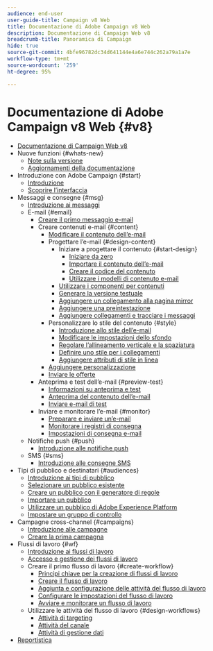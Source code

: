 ```yaml
---
audience: end-user
user-guide-title: Campaign v8 Web
title: Documentazione di Adobe Campaign v8 Web
description: Documentazione di Campaign Web v8
breadcrumb-title: Panoramica di Campaign
hide: true
source-git-commit: 4bfe96782dc34d641144e4a6e744c262a79a1a7e
workflow-type: tm+mt
source-wordcount: '259'
ht-degree: 95%

---
```



# Documentazione di Adobe Campaign v8 Web {#v8}

+ [Documentazione di Campaign Web v8](campaign-web-home.md)
+ Nuove funzioni {#whats-new}
   + [Note sulla versione](rn/release-notes.md)
   + [Aggiornamenti della documentazione](rn/documentation-updates.md)
+ Introduzione con Adobe Campaign {#start}
   + [Introduzione](get-started/get-started.md)
   + [Scoprire l’interfaccia](get-started/user-interface.md)
+ Messaggi e consegne {#msg}
   + [Introduzione ai messaggi](email/gs-messages.md)
   + E-mail {#email}
      + [Creare il primo messaggio e-mail](email/create-email.md)
      + Creare contenuti e-mail {#content}
         + [Modificare il contenuto dell’e-mail](content/edit-content.md)
         + Progettare l’e-mail {#design-content}
            + Iniziare a progettare il contenuto {#start-design}
               + [Iniziare da zero ](content/create-email-content.md)
               + [Importare il contenuto dell’e-mail](content/existing-content.md)
               + [Creare il codice del contenuto](content/code-content.md)
               + [Utilizzare i modelli di contenuto e-mail](content/email-templates.md)
            + [Utilizzare i componenti per contenuti](content/content-components.md)
            + [Generare la versione testuale](content/text-version-email.md)
            + [Aggiungere un collegamento alla pagina mirror](content/mirror-page.md)
            + [Aggiungere una preintestazione](content/preheader.md)
            + [Aggiungere collegamenti e tracciare i messaggi](content/message-tracking.md)
         + Personalizzare lo stile del contenuto {#style}
            + [Introduzione allo stile dell’e-mail](content/get-started-email-style.md)
            + [Modificare le impostazioni dello sfondo](content/backgrounds.md)
            + [Regolare l’allineamento verticale e la spaziatura](content/alignment-and-padding.md)
            + [Definire uno stile per i collegamenti](content/styling-links.md)
            + [Aggiungere attributi di stile in linea](content/inline-styling.md)
         + [Aggiungere personalizzazione](personalization/personalize.md)
         + [Inviare le offerte](content/offers.md)
      + Anteprima e test dell’e-mail {#preview-test}
         + [Informazioni su anteprima e test](preview-test/preview-test.md)
         + [Anteprima del contenuto dell’e-mail](preview-test/preview-content.md)
         + [Inviare e-mail di test](preview-test/proofs.md)
      + Inviare e monitorare l’e-mail {#monitor}
         + [Preparare e inviare un’e-mail](monitor/prepare-send.md)
         + [Monitorare i registri di consegna](monitor/delivery-logs.md)
         + [Impostazioni di consegna e-mail](advanced-settings/delivery-settings.md)
   + Notifiche push {#push}
      + [Introduzione alle notifiche push](push/gs-push.md)
   + SMS {#sms}
      + [Introduzione alle consegne SMS](sms/gs-sms.md)
+ Tipi di pubblico e destinatari {#audiences}
   + [Introduzione ai tipi di pubblico](audience/about-audiences.md)
   + [Selezionare un pubblico esistente](audience/add-audience.md)
   + [Creare un pubblico con il generatore di regole](audience/segment-builder.md)
   + [Importare un pubblico](audience/import-audience.md)
   + [Utilizzare un pubblico di Adobe Experience Platform](audience/aep-audience.md)
   + [Impostare un gruppo di controllo](audience/control-group.md)
+ Campagne cross-channel {#campaigns}
   + [Introduzione alle campagne](campaigns/gs-campaigns.md)
   + [Creare la prima campagna](campaigns/create-campaigns.md)
+ Flussi di lavoro {#wf}
   + [Introduzione ai flussi di lavoro](workflows/gs-workflows.md)
   + [Accesso e gestione dei flussi di lavoro](workflows/access-monitor.md)
   + Creare il primo flusso di lavoro {#create-workflow}
      + [Principi chiave per la creazione di flussi di lavoro](workflows/gs-workflow-creation.md)
      + [Creare il flusso di lavoro](workflows/create-workflow.md)
      + [Aggiunta e configurazione delle attività del flusso di lavoro](workflows/build-workflow.md)
      + [Configurare le impostazioni del flusso di lavoro](workflows/workflow-settings.md)
      + [Avviare e monitorare un flusso di lavoro](workflows/start-monitor-workflows.md)
   + Utilizzare le attività del flusso di lavoro {#design-workflows}
      + [Attività di targeting](workflows/targeting-activities.md)
      + [Attività del canale](workflows/channel-activities.md)
      + [Attività di gestione dati](workflows/data-management-activities.md)
+ [Reportistica](reporting/reports.md)

